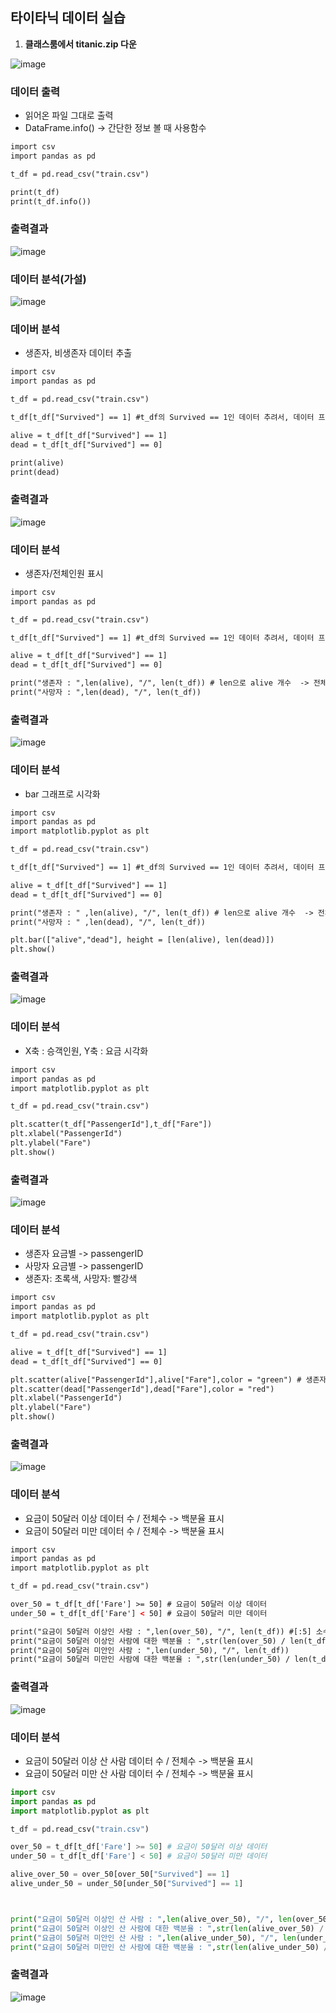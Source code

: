 ## 타이타닉 데이터 실습
1. **클래스룸에서 titanic.zip 다운**

![image](https://user-images.githubusercontent.com/82345970/165699238-6273ecec-f266-4194-81c0-0ff812ad599f.png)


### 데이터 출력
- 읽어온 파일 그대로 출력
- DataFrame.info() -> 간단한 정보 볼 때 사용함수


```html
import csv
import pandas as pd

t_df = pd.read_csv("train.csv")

print(t_df)
print(t_df.info())
```
### 출력결과
![image](https://user-images.githubusercontent.com/82345970/165702042-4ff77e66-8412-4ee8-a27c-04ffa6ce5408.png)

### 데이터 분석(가설)
![image](https://user-images.githubusercontent.com/82345970/165702469-315a22cc-edaa-4779-9918-ac3b8b333ecf.png)

### 데이버 분석
- 생존자, 비생존자 데이터 추출

```html
import csv
import pandas as pd

t_df = pd.read_csv("train.csv")

t_df[t_df["Survived"] == 1] #t_df의 Survived == 1인 데이터 추려서, 데이터 프레임으로 넘겨줌

alive = t_df[t_df["Survived"] == 1]
dead = t_df[t_df["Survived"] == 0]

print(alive)
print(dead)
```

### 출력결과
![image](https://user-images.githubusercontent.com/82345970/165706309-b468ebbf-78a1-4e63-8c36-8856c45e1c65.png)

### 데이터 분석
- 생존자/전체인원 표시

```html
import csv
import pandas as pd

t_df = pd.read_csv("train.csv")

t_df[t_df["Survived"] == 1] #t_df의 Survived == 1인 데이터 추려서, 데이터 프레임으로 넘겨줌

alive = t_df[t_df["Survived"] == 1]
dead = t_df[t_df["Survived"] == 0]

print("생존자 : ",len(alive), "/", len(t_df)) # len으로 alive 개수  -> 전체인원에서 생존자 보기
print("사망자 : ",len(dead), "/", len(t_df))
```

### 출력결과
![image](https://user-images.githubusercontent.com/82345970/165708732-3377c17a-9ea7-415f-9960-810911f10079.png)

### 데이터 분석
- bar 그래프로 시각화

```html
import csv
import pandas as pd
import matplotlib.pyplot as plt

t_df = pd.read_csv("train.csv")

t_df[t_df["Survived"] == 1] #t_df의 Survived == 1인 데이터 추려서, 데이터 프레임으로 넘겨줌

alive = t_df[t_df["Survived"] == 1]
dead = t_df[t_df["Survived"] == 0]

print("생존자 : " ,len(alive), "/", len(t_df)) # len으로 alive 개수  -> 전체인원에서 생존자 보기
print("사망자 : " ,len(dead), "/", len(t_df))

plt.bar(["alive","dead"], height = [len(alive), len(dead)])
plt.show()
```

### 출력결과
![image](https://user-images.githubusercontent.com/82345970/165709176-0cdb431a-6529-4a8d-b785-29903e3e8520.png)

### 데이터 분석
- X축 : 승객인원, Y축 : 요금 시각화

```html
import csv
import pandas as pd
import matplotlib.pyplot as plt

t_df = pd.read_csv("train.csv")

plt.scatter(t_df["PassengerId"],t_df["Fare"])
plt.xlabel("PassengerId")
plt.ylabel("Fare")
plt.show()
```

### 출력결과
![image](https://user-images.githubusercontent.com/82345970/165710825-ce69a06f-aaba-4f71-ae7d-ff55592f1009.png)

### 데이터 분석
- 생존자 요금별 -> passengerID
- 사망자 요금별 -> passengerID
- 생존자: 초록색, 사망자: 빨강색

```html
import csv
import pandas as pd
import matplotlib.pyplot as plt

t_df = pd.read_csv("train.csv")

alive = t_df[t_df["Survived"] == 1]
dead = t_df[t_df["Survived"] == 0]

plt.scatter(alive["PassengerId"],alive["Fare"],color = "green") # 생존자 ID, 생존자 요금
plt.scatter(dead["PassengerId"],dead["Fare"],color = "red")
plt.xlabel("PassengerId")
plt.ylabel("Fare")
plt.show()
```

### 출력결과
![image](https://user-images.githubusercontent.com/82345970/165712257-1e36b2ea-6480-4694-ad09-8babc621c7c5.png)

### 데이터 분석
- 요금이 50달러 이상 데이터 수 / 전체수 -> 백분율 표시
- 요금이 50달러 미만 데이터 수 / 전체수 -> 백분율 표시

```html
import csv
import pandas as pd
import matplotlib.pyplot as plt

t_df = pd.read_csv("train.csv")

over_50 = t_df[t_df['Fare'] >= 50] # 요금이 50달러 이상 데이터
under_50 = t_df[t_df['Fare'] < 50] # 요금이 50달러 미만 데이터

print("요금이 50달러 이상인 사람 : ",len(over_50), "/", len(t_df)) #[:5] 소수 다섯글자 나오게 하는법
print("요금이 50달러 이상인 사람에 대한 백분율 : ",str(len(over_50) / len(t_df) * 100)[:5] + "%")
print("요금이 50달러 미안인 사람 : ",len(under_50), "/", len(t_df))
print("요금이 50달러 미만인 사람에 대한 백분율 : ",str(len(under_50) / len(t_df) * 100)[:5] + "%")
```

### 출력결과
![image](https://user-images.githubusercontent.com/82345970/165715022-251e2754-aedc-4a5a-99da-7089f72b4e4e.png)

### 데이터 분석
- 요금이 50달러 이상 산 사람 데이터 수 / 전체수 -> 백분율 표시
- 요금이 50달러 미만 산 사람 데이터 수 / 전체수 -> 백분율 표시 

```py
import csv
import pandas as pd
import matplotlib.pyplot as plt

t_df = pd.read_csv("train.csv")

over_50 = t_df[t_df['Fare'] >= 50] # 요금이 50달러 이상 데이터
under_50 = t_df[t_df['Fare'] < 50] # 요금이 50달러 미만 데이터

alive_over_50 = over_50[over_50["Survived"] == 1]
alive_under_50 = under_50[under_50["Survived"] == 1]



print("요금이 50달러 이상인 산 사람 : ",len(alive_over_50), "/", len(over_50)) #[:5] 소수 다섯글자 나오게 하는법
print("요금이 50달러 이상인 산 사람에 대한 백분율 : ",str(len(alive_over_50) / len(over_50) * 100)[:5] + "%")
print("요금이 50달러 미안인 산 사람 : ",len(alive_under_50), "/", len(under_50))
print("요금이 50달러 미만인 산 사람에 대한 백분율 : ",str(len(alive_under_50) / len(under_50) * 100)[:5] + "%")
```

### 출력결과
![image](https://user-images.githubusercontent.com/82345970/165893358-4e127657-d2c3-478b-9d19-f77da38ed0c3.png)




